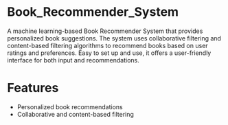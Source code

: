 # Book_Recommender_System

A machine learning-based Book Recommender System that provides personalized book suggestions. The system uses collaborative filtering and content-based filtering algorithms to recommend books based on user ratings and preferences. Easy to set up and use, it offers a user-friendly interface for both input and recommendations.


# Features

- Personalized book recommendations
- Collaborative and content-based filtering

